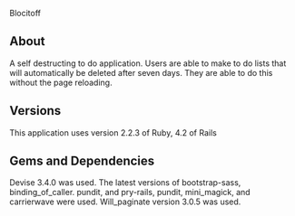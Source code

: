 Blocitoff
## About
A self destructing to do application.
Users are able to make to do lists that will automatically be deleted after seven days.
They are able to do this without the page reloading. 

## Versions
This application uses version 2.2.3 of Ruby, 4.2 of Rails

## Gems and Dependencies
Devise 3.4.0 was used. The latest versions of bootstrap-sass, binding_of_caller. pundit, and pry-rails, pundit, mini_magick, and carrierwave were used. Will_paginate version 3.0.5 was used.
